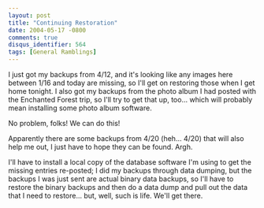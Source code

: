 ```yaml
---
layout: post
title: "Continuing Restoration"
date: 2004-05-17 -0800
comments: true
disqus_identifier: 564
tags: [General Ramblings]
---
```

I just got my backups from 4/12, and it's looking like any images here
between 1/16 and today are missing, so I'll get on restoring those when
I get home tonight. I also got my backups from the photo album I had
posted with the Enchanted Forest trip, so I'll try to get that up,
too... which will probably mean installing some photo album software.

 No problem, folks! We can do this!

 Apparently there are some backups from 4/20 (heh... 4/20) that will
also help me out, I just have to hope they can be found. Argh.

 I'll have to install a local copy of the database software I'm using to
get the missing entries re-posted; I did my backups through data
dumping, but the backups I was just sent are actual binary data backups,
so I'll have to restore the binary backups and then do a data dump and
pull out the data that I need to restore... but, well, such is life.
We'll get there.
